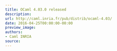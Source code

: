 ```yaml
---
title: OCaml 4.03.0 released
description:
url: http://caml.inria.fr/pub/distrib/ocaml-4.03/
date: 2016-04-25T00:00:00-00:00
preview_image:
authors:
- Caml INRIA
source:
---
```



